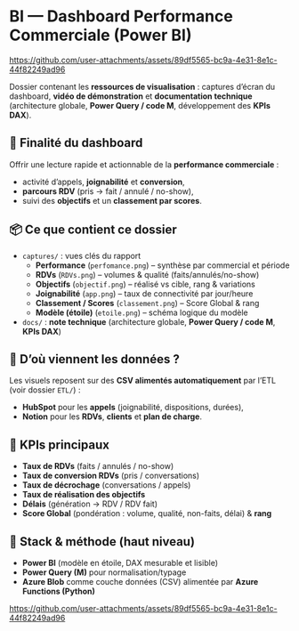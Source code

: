 # BI — Dashboard Performance Commerciale (Power BI)

https://github.com/user-attachments/assets/89df5565-bc9a-4e31-8e1c-44f82249ad96

Dossier contenant les **ressources de visualisation** : captures d’écran du dashboard, **vidéo de démonstration** et **documentation technique** (architecture globale, **Power Query / code M**, développement des **KPIs DAX**).

## 🎯 Finalité du dashboard
Offrir une lecture rapide et actionnable de la **performance commerciale** :
- activité d’appels, **joignabilité** et **conversion**,
- **parcours RDV** (pris → fait / annulé / no-show),
- suivi des **objectifs** et un **classement par scores**.

## 📦 Ce que contient ce dossier
- `captures/` : vues clés du rapport  
  - **Performance** (`perfomance.png`) – synthèse par commercial et période  
  - **RDVs** (`RDVs.png`) – volumes & qualité (faits/annulés/no-show)  
  - **Objectifs** (`objectif.png`) – réalisé vs cible, rang & variations  
  - **Joignabilité** (`app.png`) – taux de connectivité par jour/heure  
  - **Classement / Scores** (`classement.png`) – Score Global & rang  
  - **Modèle (étoile)** (`etoile.png`) – schéma logique du modèle
- `docs/` : **note technique** (architecture globale, **Power Query / code M**, **KPIs DAX**)

## 🔗 D’où viennent les données ?
Les visuels reposent sur des **CSV alimentés automatiquement** par l’ETL (voir dossier `ETL/`) :
- **HubSpot** pour les **appels** (joignabilité, dispositions, durées),
- **Notion** pour les **RDVs**, **clients** et **plan de charge**.

## 🧪 KPIs principaux
- **Taux de RDVs** (faits / annulés / no-show)  
- **Taux de conversion RDVs** (pris / conversations)  
- **Taux de décrochage** (conversations / appels)  
- **Taux de réalisation des objectifs**  
- **Délais** (génération → RDV / RDV fait)  
- **Score Global** (pondération : volume, qualité, non-faits, délai) & **rang**

## 🧰 Stack & méthode (haut niveau)
- **Power BI** (modèle en étoile, DAX mesurable et lisible)
- **Power Query (M)** pour normalisation/typage
- **Azure Blob** comme couche données (CSV) alimentée par **Azure Functions (Python)**




https://github.com/user-attachments/assets/89df5565-bc9a-4e31-8e1c-44f82249ad96

